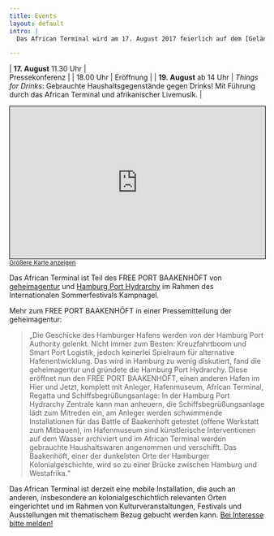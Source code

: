 ```yaml
---
title: Events
layout: default
intro: |
  Das African Terminal wird am 17. August 2017 feierlich auf dem [Gelände des alten Afrika Terminals](/about/place) am Petersenkai/Hafencity eröffnet! Kommen Sie zwischen dem 17. und 24. August im African Terminal in der Hafencity vorbei, bringen Sie Ihre Sachspenden mit und sehen Sie selbst, wie sie verschifft werden!

---
```


| **17\.&nbsp;August** 11.30&nbsp;Uhr | <br/>Pressekonferenz |
|             18.00&nbsp;Uhr | Eröffnung |
| **19\.&nbsp;August** ab&nbsp;14&nbsp;Uhr | *Things for Drinks*: Gebrauchte Haushaltsgegenstände gegen Drinks! Mit Führung durch das African Terminal und afrikanischer Livemusik. |

<iframe width="100%" height="300" frameborder="0" scrolling="no" marginheight="0" marginwidth="0" src="http://www.openstreetmap.org/export/embed.html?bbox=10.000036954879763%2C53.536220378665206%2C10.01280426979065%2C53.54113622273734&amp;layer=mapnik&amp;marker=53.538678372050285%2C10.006420612335205" style="border: 1px solid black"></iframe><br/><small><a href="http://www.openstreetmap.org/?mlat=53.53868&amp;mlon=10.00642#map=17/53.53868/10.00642">Größere Karte anzeigen</a></small>

Das African Terminal ist Teil des FREE PORT BAAKENHÖFT von [geheimagentur](http://www.geheimagentur.net) und [Hamburg Port Hydrarchy](    http://hamburgporthydrarchy.wordpress.com/) im Rahmen des Internationalen Sommerfestivals Kampnagel.

Mehr zum FREE PORT BAAKENHÖFT in einer Pressemitteilung der geheimagentur:  

> „Die Geschicke des Hamburger Hafens werden von der Hamburg Port Authority gelenkt. Nicht immer zum Besten: Kreuzfahrtboom und Smart Port Logistik, jedoch keinerlei Spielraum für alternative Hafenentwicklung. Das wird in Hamburg zu wenig diskutiert, fand die geheimagentur und gründete die Hamburg Port Hydrarchy. Diese eröffnet nun den FREE PORT BAAKENHÖFT, einen anderen Hafen im Hier und Jetzt, komplett mit Anleger, Hafenmuseum, African Terminal, Regatta und Schiffsbegrüßungsanlage: In der Hamburg Port Hydrarchy Zentrale kann man anheuern, die Schiffsbegrüßungsanlage lädt zum Mitreden ein, am Anleger werden schwimmende Installationen für das Battle of Baakenhöft getestet (offene Werkstatt zum Mitbauen), im Hafenmuseum sind künstlerische Interventionen auf dem Wasser archiviert und im African Terminal werden gebrauchte Haushaltswaren angenommen und verschifft. Das Baakenhöft, einer der dunkelsten Orte der Hamburger Kolonialgeschichte, wird so zu einer Brücke zwischen Hamburg und Westafrika.“

Das African Terminal ist derzeit eine mobile Installation, die auch an anderen, insbesondere an kolonialgeschichtlich relevanten Orten eingerichtet und im Rahmen von Kulturveranstaltungen, Festivals und Ausstellungen mit thematischem Bezug gebucht werden kann. [Bei Interesse bitte melden!](mailto:info@geheimagentur.net)
